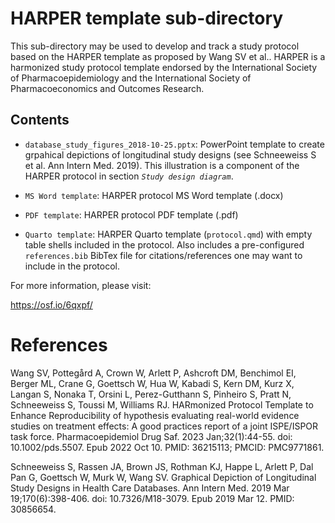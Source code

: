 # HARPER template sub-directory

This sub-directory may be used to develop and track a study protocol based on the HARPER template as proposed by Wang SV et al.. HARPER is a harmonized study protocol template endorsed by the International Society of Pharmacoepidemiology and the International Society of Pharmacoeconomics and Outcomes Research.

## Contents

* `database_study_figures_2018-10-25.pptx`: PowerPoint template to create grpahical depictions of longitudinal study designs (see Schneeweiss S et al. Ann Intern Med. 2019). This illustration is a component of the HARPER protocol in section *`Study design diagram`*.

* `MS Word template`: HARPER protocol MS Word template (.docx)

* `PDF template`: HARPER protocol PDF template (.pdf)

* `Quarto template`: HARPER Quarto template (`protocol.qmd`) with empty table shells included in the protocol. Also includes a pre-configured `references.bib` BibTex file for citations/references one may want to include in the protocol.

For more information, please visit:

<https://osf.io/6qxpf/>

# References

Wang SV, Pottegård A, Crown W, Arlett P, Ashcroft DM, Benchimol EI, Berger ML, Crane G, Goettsch W, Hua W, Kabadi S, Kern DM, Kurz X, Langan S, Nonaka T, Orsini L, Perez-Gutthann S, Pinheiro S, Pratt N, Schneeweiss S, Toussi M, Williams RJ. HARmonized Protocol Template to Enhance Reproducibility of hypothesis evaluating real-world evidence studies on treatment effects: A good practices report of a joint ISPE/ISPOR task force. Pharmacoepidemiol Drug Saf. 2023 Jan;32(1):44-55. doi: 10.1002/pds.5507. Epub 2022 Oct 10. PMID: 36215113; PMCID: PMC9771861.

Schneeweiss S, Rassen JA, Brown JS, Rothman KJ, Happe L, Arlett P, Dal Pan G, Goettsch W, Murk W, Wang SV. Graphical Depiction of Longitudinal Study Designs in Health Care Databases. Ann Intern Med. 2019 Mar 19;170(6):398-406. doi: 10.7326/M18-3079. Epub 2019 Mar 12. PMID: 30856654.

